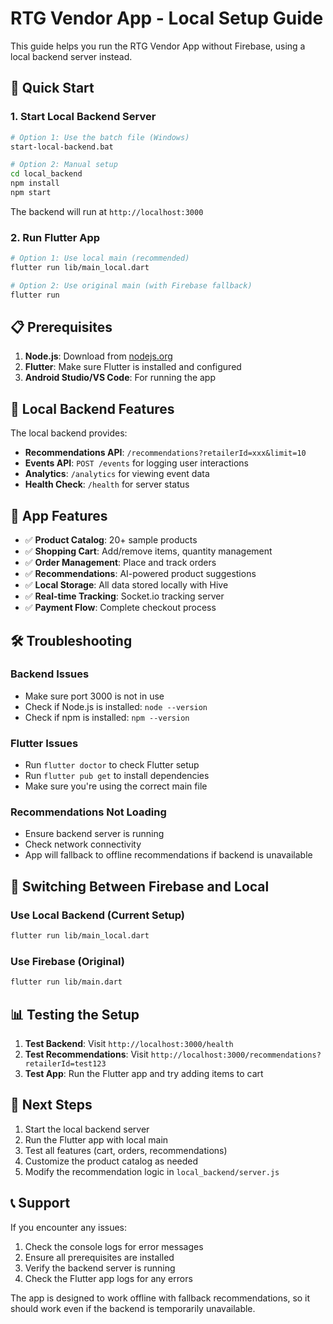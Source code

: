# RTG Vendor App - Local Setup Guide

This guide helps you run the RTG Vendor App without Firebase, using a local backend server instead.

## 🚀 Quick Start

### 1. Start Local Backend Server
```bash
# Option 1: Use the batch file (Windows)
start-local-backend.bat

# Option 2: Manual setup
cd local_backend
npm install
npm start
```

The backend will run at `http://localhost:3000`

### 2. Run Flutter App
```bash
# Option 1: Use local main (recommended)
flutter run lib/main_local.dart

# Option 2: Use original main (with Firebase fallback)
flutter run
```

## 📋 Prerequisites

1. **Node.js**: Download from [nodejs.org](https://nodejs.org/)
2. **Flutter**: Make sure Flutter is installed and configured
3. **Android Studio/VS Code**: For running the app

## 🔧 Local Backend Features

The local backend provides:

- **Recommendations API**: `/recommendations?retailerId=xxx&limit=10`
- **Events API**: `POST /events` for logging user interactions
- **Analytics**: `/analytics` for viewing event data
- **Health Check**: `/health` for server status

## 📱 App Features

- ✅ **Product Catalog**: 20+ sample products
- ✅ **Shopping Cart**: Add/remove items, quantity management
- ✅ **Order Management**: Place and track orders
- ✅ **Recommendations**: AI-powered product suggestions
- ✅ **Local Storage**: All data stored locally with Hive
- ✅ **Real-time Tracking**: Socket.io tracking server
- ✅ **Payment Flow**: Complete checkout process

## 🛠️ Troubleshooting

### Backend Issues
- Make sure port 3000 is not in use
- Check if Node.js is installed: `node --version`
- Check if npm is installed: `npm --version`

### Flutter Issues
- Run `flutter doctor` to check Flutter setup
- Run `flutter pub get` to install dependencies
- Make sure you're using the correct main file

### Recommendations Not Loading
- Ensure backend server is running
- Check network connectivity
- App will fallback to offline recommendations if backend is unavailable

## 🔄 Switching Between Firebase and Local

### Use Local Backend (Current Setup)
```bash
flutter run lib/main_local.dart
```

### Use Firebase (Original)
```bash
flutter run lib/main.dart
```

## 📊 Testing the Setup

1. **Test Backend**: Visit `http://localhost:3000/health`
2. **Test Recommendations**: Visit `http://localhost:3000/recommendations?retailerId=test123`
3. **Test App**: Run the Flutter app and try adding items to cart

## 🎯 Next Steps

1. Start the local backend server
2. Run the Flutter app with local main
3. Test all features (cart, orders, recommendations)
4. Customize the product catalog as needed
5. Modify the recommendation logic in `local_backend/server.js`

## 📞 Support

If you encounter any issues:
1. Check the console logs for error messages
2. Ensure all prerequisites are installed
3. Verify the backend server is running
4. Check the Flutter app logs for any errors

The app is designed to work offline with fallback recommendations, so it should work even if the backend is temporarily unavailable.
